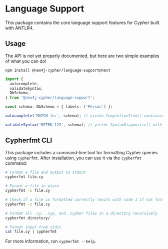 # Language Support

This package contains the core language support features for Cypher built with ANTLR4.

## Usage

The API is not yet properly documented, but here are two simple examples of what you can do!

`npm install @neo4j-cypher/language-support@next`

```typescript
import {
  autocomplete,
  validateSyntax,
  DbSchema,
} from '@neo4j-cypher/language-support';

const schema: DbSchema = { labels: ['Person'] };

autocomplete('MATCH (n:', schema); // yields CompletionItem[] containing "Person"

validateSyntax('RETRN 123', schema); // yields SyntaxDiagnostic[] with Invalid keyword, did you mean RETURN?
```

## Cypherfmt CLI

This package includes a command-line tool for formatting Cypher queries using `cypherfmt`. After installation, you can use it via the `cypherfmt` command:

```bash
# Format a file and output to stdout
cypherfmt file.cy

# Format a file in place
cypherfmt -i file.cy

# Check if a file is formatted correctly (exits with code 1 if not formatted correctly)
cypherfmt -c file.cy

# Format all .cy, .cyp, and .cypher files in a directory recursively
cypherfmt directory/

# Format input from stdin
cat file.cy | cypherfmt
```

For more information, run `cypherfmt --help`.
